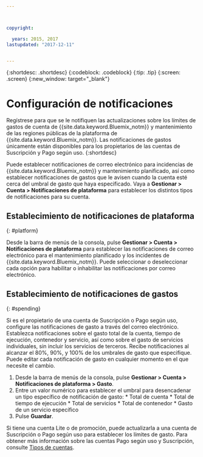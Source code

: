```yaml
---



copyright:

  years: 2015, 2017
lastupdated: "2017-12-11"


---
```


{:shortdesc: .shortdesc}
{:codeblock: .codeblock}
{:tip: .tip}
{:screen: .screen}
{:new_window: target="_blank"}

# Configuración de notificaciones
Regístrese para que se le notifiquen las actualizaciones sobre los límites de gastos de cuenta de {{site.data.keyword.Bluemix_notm}} y mantenimiento de las regiones públicas de la plataforma de {{site.data.keyword.Bluemix_notm}}. Las notificaciones de gastos únicamente están disponibles para los propietarios de las cuentas de Suscripción y Pago según uso.
{:shortdesc}

Puede establecer notificaciones de correo electrónico para incidencias de
{{site.data.keyword.Bluemix_notm}} y mantenimiento planificado, así como establecer notificaciones de gastos que le avisen cuando la cuenta esté cerca del umbral de gasto que haya especificado. Vaya a **Gestionar > Cuenta > Notificaciones de plataforma** para establecer los distintos tipos de notificaciones para su cuenta.

## Establecimiento de notificaciones de plataforma
{: #platform}

Desde la barra de menús de la consola, pulse **Gestionar > Cuenta > Notificaciones de plataforma** para establecer las notificaciones de correo electrónico para el mantenimiento planificado y los incidentes de {{site.data.keyword.Bluemix_notm}}. Puede seleccionar o deseleccionar cada opción para habilitar o inhabilitar las notificaciones por correo electrónico.

## Establecimiento de notificaciones de gastos
{: #spending}

Si es el propietario de una cuenta de Suscripción o Pago según uso, configure las notificaciones de gasto a través del correo electrónico. Establezca notificaciones sobre el gasto total de la cuenta, tiempo de ejecución, contenedor y servicio, así como sobre el gasto de servicios individuales, sin incluir los servicios de terceros. Recibe notificaciones al alcanzar el 80%, 90%, y 100% de los umbrales de gasto que especifique. Puede editar cada notificación de gasto en cualquier momento en el que necesite el cambio.

  1. Desde la barra de menús de la consola, pulse **Gestionar > Cuenta > Notificaciones de plataforma > Gasto**.
  2. Entre un valor numérico para establecer el umbral para desencadenar un tipo específico de notificación de gasto:
    * Total de cuenta
    * Total de tiempo de ejecución
    * Total de servicios
    * Total de contenedor
    * Gasto de un servicio específico
  3. Pulse **Guardar**.

Si tiene una cuenta Lite o de promoción, puede actualizarla a una cuenta de Suscripción o Pago según uso para establecer los límites de gasto. Para obtener más información sobre las cuentas Pago según uso y Suscripción, consulte [Tipos de cuentas](/docs/pricing/index.html).
